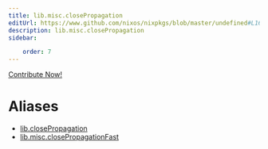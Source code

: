 ```yaml
---
title: lib.misc.closePropagation
editUrl: https://www.github.com/nixos/nixpkgs/blob/master/undefined#L168C26
description: lib.misc.closePropagation
sidebar:

    order: 7
---
```


<a href="https://www.github.com/nixos/nixpkgs/blob/master/undefined#L168C26">Contribute Now!</a>


# Aliases

- [lib.closePropagation](/nix-doc-comments/reference/lib/lib-closepropagation)
- [lib.misc.closePropagationFast](/nix-doc-comments/reference/lib/misc/lib-misc-closepropagationfast)


